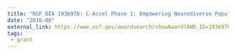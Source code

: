 ```yaml
---
title: "NSF OIA 1936970: C-Accel Phase 1: Empowering Neurodiverse Populations for Employment through Inclusion AI and Innovation Science"
date: "2016-08"
external_link: https://www.nsf.gov/awardsearch/showAward?AWD_ID=1936970
tags:
 - grant
---
```


